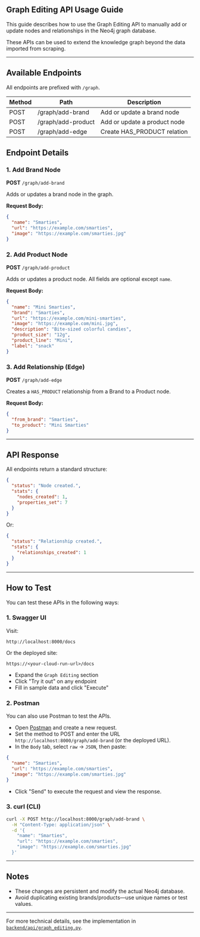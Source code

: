 ## Graph Editing API Usage Guide

This guide describes how to use the Graph Editing API to manually add or update nodes and relationships in the Neo4j graph database.

These APIs can be used to extend the knowledge graph beyond the data imported from scraping.

---

## Available Endpoints

All endpoints are prefixed with `/graph`.

| Method | Path               | Description                  |
| ------ | ------------------ | ---------------------------- |
| POST   | /graph/add-brand   | Add or update a brand node   |
| POST   | /graph/add-product | Add or update a product node |
| POST   | /graph/add-edge    | Create HAS_PRODUCT relation  |

## Endpoint Details

### 1. Add Brand Node

**POST** `/graph/add-brand`

Adds or updates a brand node in the graph.

**Request Body:**

```json
{
  "name": "Smarties",
  "url": "https://example.com/smarties",
  "image": "https://example.com/smarties.jpg"
}
```

### 2. Add Product Node

**POST** `/graph/add-product`

Adds or updates a product node. All fields are optional except `name`.

**Request Body:**

```json
{
  "name": "Mini Smarties",
  "brand": "Smarties",
  "url": "https://example.com/mini-smarties",
  "image": "https://example.com/mini.jpg",
  "description": "Bite-sized colorful candies",
  "product_size": "12g",
  "product_line": "Mini",
  "label": "snack"
}
```

### 3. Add Relationship (Edge)

**POST** `/graph/add-edge`

Creates a `HAS_PRODUCT` relationship from a Brand to a Product node.

**Request Body:**

```json
{
  "from_brand": "Smarties",
  "to_product": "Mini Smarties"
}
```

---

## API Response

All endpoints return a standard structure:

```json
{
  "status": "Node created.",
  "stats": {
    "nodes_created": 1,
    "properties_set": 7
  }
}
```

Or:

```json
{
  "status": "Relationship created.",
  "stats": {
    "relationships_created": 1
  }
}
```

---

## How to Test

You can test these APIs in the following ways:

### 1. Swagger UI

Visit:

```
http://localhost:8000/docs
```

Or the deployed site:

```
https://<your-cloud-run-url>/docs
```

- Expand the `Graph Editing` section
- Click "Try it out" on any endpoint
- Fill in sample data and click "Execute"

### 2. Postman

You can also use Postman to test the APIs.

- Open [Postman](https://www.postman.com/) and create a new request.
- Set the method to POST and enter the URL `http://localhost:8000/graph/add-brand` (or the deployed URL).
- In the `Body` tab, select `raw` → `JSON`, then paste:

```json
{
  "name": "Smarties",
  "url": "https://example.com/smarties",
  "image": "https://example.com/smarties.jpg"
}
```

- Click "Send" to execute the request and view the response.

### 3. curl (CLI)

```bash
curl -X POST http://localhost:8000/graph/add-brand \
  -H "Content-Type: application/json" \
  -d '{
    "name": "Smarties",
    "url": "https://example.com/smarties",
    "image": "https://example.com/smarties.jpg"
  }'
```

---

## Notes

- These changes are persistent and modify the actual Neo4j database.
- Avoid duplicating existing brands/products—use unique names or test values.

---

For more technical details, see the implementation in [`backend/api/graph_editing.py`](backend/api/graph_editing.py).
